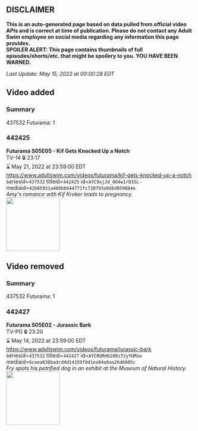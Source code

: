 ## DISCLAIMER
**This is an auto-generated page based on data pulled from official video APIs and is correct at time of publication. Please do not contact any Adult Swim employee on social media regarding any information this page provides.**  
**SPOILER ALERT: This page contains thumbnails of full episodes/shorts/etc. that might be spoilery to you. YOU HAVE BEEN WARNED.**  

_Last Update: May 15, 2022 at 00:00:28 EDT_
## Video added
### Summary
437532 Futurama: 1  
### 442425
**Futurama S05E05 - Kif Gets Knocked Up a Notch**  
TV-14 🔒 23:17  
⌛ May 21, 2022 at 23:59:00 EDT  
https://www.adultswim.com/videos/futurama/kif-gets-knocked-up-a-notch  
seriesid=`437532` titleid=`442425` id=`AYC9xjJd_0O4w1rD3SL-` mediaid=`42b85931a400bbb44771fc720793a9d6d059884e`  
_Amy's romance with Kif Kroker leads to pregnancy._  
<a href="https://media.cdn.adultswim.com/uploads/20220513/thumbnails/2_22513151615-Futurama_061_KifGetsKnockedUpANotch.png"><img src="https://media.cdn.adultswim.com/uploads/20220513/thumbnails/2_22513151615-Futurama_061_KifGetsKnockedUpANotch.png" height="144px" /></a>
## Video removed
### Summary
437532 Futurama: 1  
### 442427
**Futurama S05E02 - Jurassic Bark**  
TV-PG 🔒 23:20  
⌛ May 14, 2022 at 23:59:00 EDT  
https://www.adultswim.com/videos/futurama/jurassic-bark  
seriesid=`437532` titleid=`442427` id=`AYCRQRHO208s7zyYUMzw` mediaid=`6ceea638badcd4d14359f0d1ea94e8aa26d6805c`  
_Fry spots his petrified dog in an exhibit at the Museum of Natural History._  
<a href="https://media.cdn.adultswim.com/uploads/20220506/thumbnails/2_22561551309-Futurama_058_JurassicBark.png"><img src="https://media.cdn.adultswim.com/uploads/20220506/thumbnails/2_22561551309-Futurama_058_JurassicBark.png" height="144px" /></a>
